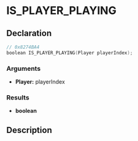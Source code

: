 # IS_PLAYER_PLAYING

## Declaration
```cpp
// 0x8274BA4
boolean IS_PLAYER_PLAYING(Player playerIndex);
```

### Arguments
- **Player:** playerIndex

### Results
- **boolean**

## Description
